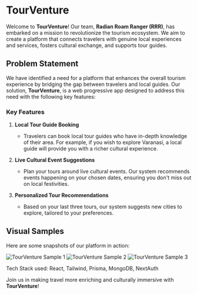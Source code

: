 # TourVenture

Welcome to **TourVenture**! Our team, **Radian Roam Ranger (RRR)**, has embarked on a mission to revolutionize the tourism ecosystem. We aim to create a platform that connects travelers with genuine local experiences and services, fosters cultural exchange, and supports tour guides.

## Problem Statement

We have identified a need for a platform that enhances the overall tourism experience by bridging the gap between travelers and local guides. Our solution, **TourVenture**, is a web progressive app designed to address this need with the following key features:

### Key Features

1. **Local Tour Guide Booking**
    - Travelers can book local tour guides who have in-depth knowledge of their area. For example, if you wish to explore Varanasi, a local guide will provide you with a richer cultural experience.

2. **Live Cultural Event Suggestions**
    - Plan your tours around live cultural events. Our system recommends events happening on your chosen dates, ensuring you don't miss out on local festivities.

3. **Personalized Tour Recommendations**
    - Based on your last three tours, our system suggests new cities to explore, tailored to your preferences.

## Visual Samples

Here are some snapshots of our platform in action:

![TourVenture Sample 1](sample/1.png)
![TourVenture Sample 2](sample/2.png)
![TourVenture Sample 3](sample/3.png)

Tech Stack used:
React, Tailwind, Prisma, MongoDB, NextAuth

Join us in making travel more enriching and culturally immersive with **TourVenture**!

